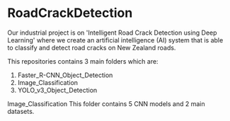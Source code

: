 # RoadCrackDetection
Our industrial project is on 'Intelligent Road Crack Detection using Deep Learning' where we create an artificial intelligence (AI) system that is able to classify and detect road cracks on New Zealand roads.

This repositories contains 3 main folders which are:
1.  Faster_R-CNN_Object_Detection
2.  Image_Classification
3.  YOLO_v3_Object_Detection

Image_Classification
This folder contains 5 CNN models and 2 main datasets.
